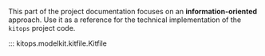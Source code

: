 This part of the project documentation focuses on
an **information-oriented** approach. Use it as a
reference for the technical implementation of the
`kitops` project code.

::: kitops.modelkit.kitfile.Kitfile